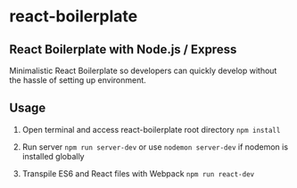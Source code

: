 # react-boilerplate

## React Boilerplate with Node.js / Express

Minimalistic React Boilerplate so developers can quickly develop without the hassle of setting up environment. 

## Usage

1. Open terminal and access react-boilerplate root directory
    `npm install`

2. Run server
    `npm run server-dev` or use `nodemon server-dev` if nodemon is installed globally
  
3. Transpile ES6 and React files with Webpack
    `npm run react-dev`
